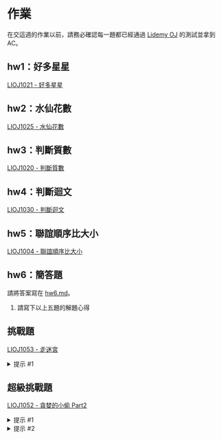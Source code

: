 # 作業

在交這週的作業以前，請務必確認每一題都已經通過 [Lidemy OJ](https://oj.lidemy.com/) 的測試並拿到 AC。

## hw1：好多星星  

[LIOJ1021 - 好多星星](https://oj.lidemy.com/problem/1021)

## hw2：水仙花數

[LIOJ1025 - 水仙花數](https://oj.lidemy.com/problem/1025)

## hw3：判斷質數

[LIOJ1020 - 判斷質數](https://oj.lidemy.com/problem/1020)

## hw4：判斷迴文

[LIOJ1030 - 判斷迴文](https://oj.lidemy.com/problem/1030)

## hw5：聯誼順序比大小

[LIOJ1004 - 聯誼順序比大小](https://oj.lidemy.com/problem/1004)

## hw6：簡答題
請將答案寫在 [hw6.md](hw6.md)。

1. 請寫下以上五題的解題心得

## 挑戰題

[LIOJ1053 - 走迷宮](https://oj.lidemy.com/problem/1053)

<details>
  <summary>提示 #1</summary>
  BFS，廣度優先搜尋法
</details>

## 超級挑戰題

[LIOJ1052 - 貪婪的小偷 Part2](https://oj.lidemy.com/problem/1052)

<details>
  <summary>提示 #1</summary>
  這題可以暴力解，試著舉出每一種可能的組合
</details>

<details>
  <summary>提示 #2</summary>
  請 Google：「背包問題 DP」
</details>